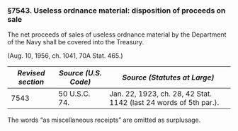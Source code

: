 ### §7543. Useless ordnance material: disposition of proceeds on sale ###

The net proceeds of sales of useless ordnance material by the Department of the Navy shall be covered into the Treasury.

(Aug. 10, 1956, ch. 1041, 70A Stat. 465.)

|*Revised section*|*Source (U.S. Code)*|                  *Source (Statutes at Large)*                   |
|-----------------|--------------------|-----------------------------------------------------------------|
|      7543       |   50 U.S.C. 74.    |Jan. 22, 1923, ch. 28, 42 Stat. 1142 (last 24 words of 5th par.).|

The words “as miscellaneous receipts” are omitted as surplusage.